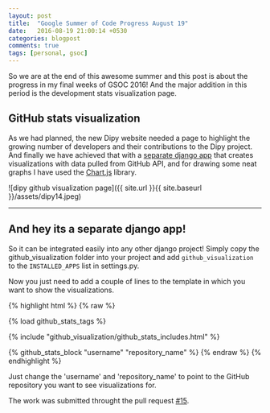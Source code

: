 ```yaml
---
layout: post
title:  "Google Summer of Code Progress August 19"
date:   2016-08-19 21:00:14 +0530
categories: blogpost
comments: true
tags: [personal, gsoc]
---
```


So we are at the end of this awesome summer and this post is about the progress in my final weeks of GSOC 2016! And the major addition in this period is the development stats visualization page.

<!--more-->

## GitHub stats visualization
As we had planned, the new Dipy website needed a page to highlight the growing number of developers and their contributions to the Dipy project. And finally we have achieved that with a [separate django app](https://github.com/nipy/dipy_web/tree/master/github_visualization) that creates visualizations with data pulled from GitHub API, and for drawing some neat graphs I have used the [Chart.js](http://www.chartjs.org/) library.

![dipy github visualization page]({{ site.url }}{{ site.baseurl }}/assets/dipy14.jpeg)

---------------------------------------

## And hey its a separate django app!
So it can be integrated easily into any other django project! Simply copy the github_visualization folder into your project and add `github_visualization` to the `INSTALLED_APPS` list in settings.py.

Now you just need to add a couple of lines to the template in which you want to show the visualizations.

{% highlight html %}
{% raw  %}
<!-- load the template tags for github_visualization -->
{% load github_stats_tags %}

<!-- load css and js -->
{% include "github_visualization/github_stats_includes.html" %}

<!-- render the visualizations -->
{% github_stats_block "username" "repository_name" %}
{% endraw %}
{% endhighlight %}

Just change the 'username' and 'repository_name' to point to the GitHub repository you want to see visualizations for.

The work was submitted throught the pull request [#15](https://github.com/nipy/dipy_web/pull/15).